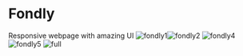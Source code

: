 
# Fondly
Responsive webpage with amazing UI
![fondly1](https://user-images.githubusercontent.com/57298737/115424910-bf779000-a21c-11eb-8916-847fb01869fe.png)![fondly2](https://user-images.githubusercontent.com/57298737/115424954-ca322500-a21c-11eb-8146-c5055b55a6f1.png)
![fondly4](https://user-images.githubusercontent.com/57298737/115424963-cc947f00-a21c-11eb-9bad-d9245f20f37c.png)
![fondly5](https://user-images.githubusercontent.com/57298737/115424972-ce5e4280-a21c-11eb-9c56-0f1529abdda7.png)
![full](https://user-images.githubusercontent.com/57298737/115425035-dae29b00-a21c-11eb-95fb-3d07e10284d1.png)



